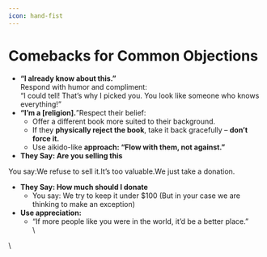 ```yaml
---
icon: hand-fist
---
```


# Comebacks for Common Objections

* **“I already know about this.”**\
  Respond with humor and compliment:\
  “I could tell! That’s why I picked you. You look like someone who knows everything!”
* **“I’m a \[religion].**”Respect their belief:
  * Offer a different book more suited to their background.
  * If they **physically reject the book**, take it back gracefully – **don’t force it.**
  * Use aikido-like **approach: “Flow with them, not against.”**
* &#x20;    **They Say: Are you selling this**

&#x20; You say:We refuse to sell it.It’s too valuable.We just take a donation.

* &#x20;   **They Say: How much should I donate**
  * You say: We try to keep it under $100 (But in your case we are thinking to make an exception)
* **Use appreciation:**
  * “If more people like you were in the world, it’d be a better place.”\
    \


\
